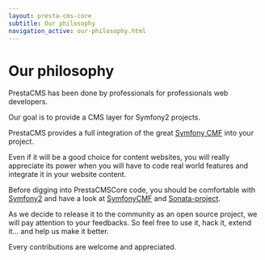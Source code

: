 ```yaml
---
layout: presta-cms-core
subtitle: Our philosophy
navigation_active: our-philosophy.html
---
```


# Our philosophy

PrestaCMS has been done by professionals for professionals web developers.

Our goal is to provide a CMS layer for Symfony2 projects.

PrestaCMS provides a full integration of the great [Symfony CMF][2] into your project.

Even if it will be a good choice for content websites, you will really appreciate its power
when you will have to code real world features and integrate it in your website content.

Before digging into PrestaCMSCore code, you should be comfortable with [Symfony2][1] and have a look
at [SymfonyCMF][2] and [Sonata-project][3].

As we decide to release it to the community as an open source project, we will pay attention
to your feedbacks. So feel free to use it, hack it, extend it... and help us make it better.

Every contributions are welcome and appreciated.

[1]: http://symfony.com/
[2]: http://cmf.symfony.com/about
[3]: http://sonata-project.org/bundles/
